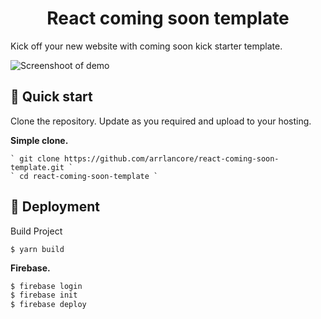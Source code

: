 <h1 align="center">
  React coming soon template
</h1>

Kick off your new website with coming soon kick starter template.

![Screenshoot of demo](https://user-images.githubusercontent.com/16473868/47648801-21516480-dba1-11e8-8ff8-2091c13aadcb.png)

## 🚀 Quick start

Clone the repository. Update as you required and upload to your hosting. 

**Simple clone.**

    ` git clone https://github.com/arrlancore/react-coming-soon-template.git `
    ` cd react-coming-soon-template `
## 🚀 Deployment
Build Project

    $ yarn build

**Firebase.**
```sh
$ firebase login
$ firebase init
$ firebase deploy
```
